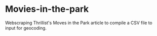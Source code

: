 # Movies-in-the-park
Webscraping Thrillist's Moves in the Park article to compile a CSV file to input for geocoding.
